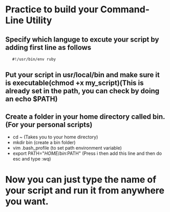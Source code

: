 # Practice to build your Command-Line Utility 

## Specify which languge to excute your script by adding first line as follows
 
```
   #!/usr/bin/env ruby
```

## Put your script in usr/local/bin and make sure it is executable(chmod +x my_script)(This is already set in the path, you can check by doing an echo $PATH)

## Create a folder in your home directory called bin. (For your personal scripts)

* cd ~ (Takes you to your home directory)
* mkdir bin (create a bin folder)
* vim .bash_profile (to set path environment variable)
* export PATH="$HOME/bin:$PATH" (Press i then add this line and then do esc and type :wq)
# Now you can just type the name of your script and run it from anywhere you want.
